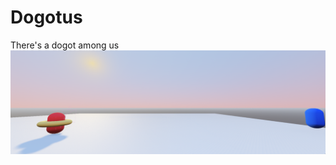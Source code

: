 # Dogotus

There's a dogot among us
![Sus](https://github.com/BarackOBusiness/dogotus/blob/master/Dogotus.png)
